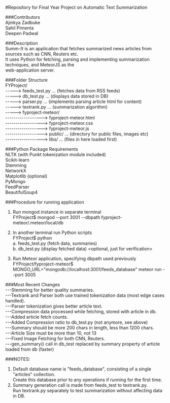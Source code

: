#Repository for Final Year Project on Automatic Text Summarization  

###Contributors  
Ajinkya Zadbuke  
Sahil Pimenta  
Deepen Padwal  

###Description  
Summ-It is an application that fetches summarized news articles from sources such as CNN, Reuters etc.  
It uses Python for fetching, parsing and implementing summarization techniques, and MeteorJS as the  
web-application server.  

###Folder Structure  
FYProject/  
-----> feeds_test.py   ... (fetches data from RSS feeds)  
-----> db_test.py      ... (displays data stored in DB)  
-----> parser.py      ... (implements parsing article html for content)   
-----> textrank.py    ... (summarization algorithm)  
-----> fyproject-meteor/  
------------------> fyproject-meteor.html  
------------------> fyproject-meteor.css  
------------------> fyproject-meteor.js  
------------------> public/   ... (directory for public files, images etc)  
------------------> libs/     ... (files in here loaded first)  

###Python Package Requirements  
NLTK (with Punkt tokenization module included)  
Scikit-learn  
Stemming  
NetworkX  
Matplotlib (optional)  
PyMongo  
FeedParser  
BeautifulSoup4  

###Procedure for running application  
1. Run mongod instance in separate terminal  
   FYProject$ mongod --port 3001 --dbpath fyproject-meteor/.meteor/local/db

2. In another terminal run Python scripts  
   FYProject$ python <filename goes here>  
   a. feeds_test.py   (fetch data, summaries)  
   b. db_test.py    (display fetched data)  <optional, just for verification>  

3. Run Meteor application, specifying dbpath used previously  
   FYProject/fyproject-meteor$ MONGO_URL="mongodb://localhost:3001/feeds_database" meteor run --port 3005

###Most Recent Changes  
---Stemming for better quality summaries.  
---Textrank and Parser both use trained tokenization data (most edge cases handled).  
---Parser tokenization gives better article text.  
---Compression data processed while fetching, stored with article in db.  
---Added article fetch counts.  
---Added Compression ratio to db_test.py (not anymore, see above)  
---Summary should be more 200 chars in length, less than 1200 chars.    
---Article Size must be more than 10, not 13  
---Fixed Image Fetching for both CNN, Reuters.  
---gen_summary() call in db_test replaced by summary property of article loaded from db (faster)  

###NOTES:  
1. Default database name is "feeds_database", consisting of a single "articles" collection.  
   Create this database prior to any operations if running for the first time.   
2. Summary generation call is made from feeds_test to textrank.py.  
   Run textrank.py separately to test summarization without affecting data in DB.  